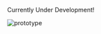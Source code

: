 Currently Under Development!

![prototype](https://github.com/user-attachments/assets/6296bfee-b08c-4fd6-a2a3-a6827a976f4a)
